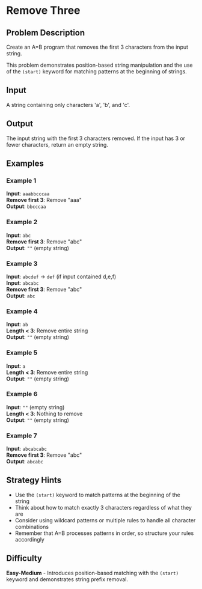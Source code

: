 # Remove Three

## Problem Description
Create an A=B program that removes the first 3 characters from the input string.

This problem demonstrates position-based string manipulation and the use of the `(start)` keyword for matching patterns at the beginning of strings.

## Input
A string containing only characters 'a', 'b', and 'c'.

## Output
The input string with the first 3 characters removed. If the input has 3 or fewer characters, return an empty string.

## Examples

### Example 1
**Input**: `aaabbcccaa`  
**Remove first 3**: Remove "aaa"  
**Output**: `bbcccaa`

### Example 2
**Input**: `abc`  
**Remove first 3**: Remove "abc"  
**Output**: `""` (empty string)

### Example 3
**Input**: `abcdef` → `def` (if input contained d,e,f)  
**Input**: `abcabc`  
**Remove first 3**: Remove "abc"  
**Output**: `abc`

### Example 4
**Input**: `ab`  
**Length < 3**: Remove entire string  
**Output**: `""` (empty string)

### Example 5
**Input**: `a`  
**Length < 3**: Remove entire string  
**Output**: `""` (empty string)

### Example 6
**Input**: `""` (empty string)  
**Length < 3**: Nothing to remove  
**Output**: `""` (empty string)

### Example 7
**Input**: `abcabcabc`  
**Remove first 3**: Remove "abc"  
**Output**: `abcabc`

## Strategy Hints
- Use the `(start)` keyword to match patterns at the beginning of the string
- Think about how to match exactly 3 characters regardless of what they are
- Consider using wildcard patterns or multiple rules to handle all character combinations
- Remember that A=B processes patterns in order, so structure your rules accordingly

## Difficulty
**Easy-Medium** - Introduces position-based matching with the `(start)` keyword and demonstrates string prefix removal.
